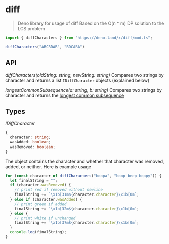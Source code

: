 # diff

> Deno library for usage of diff
> Based on the O(n * m) DP solution to the LCS problem

```typescript
import { diffCharacters } from "https://deno.land/x/diff/mod.ts";

diffCharacters("ABCBDAB", "BDCABA")
```

## API

*diffCharacters(oldString: string, newString: string)*
Compares two strings by character and returns a list `IDiffCharacter` objects (explained below)

*longestCommonSubsequence(a: string, b: string)*
Compares two strings by character and returns the [longest common subsequence](https://en.wikipedia.org/wiki/Longest_common_subsequence_problem)

## Types

*IDiffCharacter*
```typescript
{
  character: string;
  wasAdded: boolean;
  wasRemoved: boolean;
}
```
The object contains the character and whether that character was removed, added, or neither. Here is example usage
```typescript
for (const character of diffCharacters("boopa", "boop beep boppy")) {
  let finalString = "";
  if (character.wasRemoved) {
    // print red if removed without newline
    finalString += `\x1b[31m${character.character}\x1b[0m`;
  } else if (character.wasAdded) {
    // print green if added
    finalString += `\x1b[32m${character.character}\x1b[0m`;
  } else {
    // print white if unchanged
    finalString += `\x1b[37m${character.character}\x1b[0m`;
  }
  console.log(finalString);
}
```

